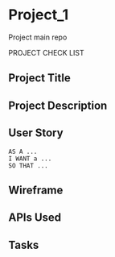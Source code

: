 # Project_1
Project main repo

PROJECT CHECK LIST
## Project Title

## Project Description

## User Story

```
AS A ...
I WANT a ...
SO THAT ...
```

## Wireframe

## APIs Used

## Tasks
